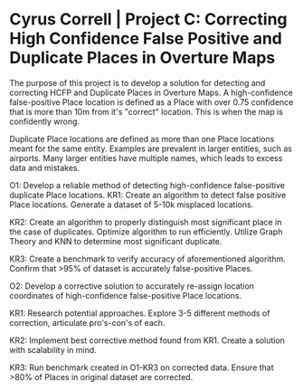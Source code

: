 # Cyrus Correll | Project C: Correcting High Confidence False Positive and Duplicate Places in Overture Maps

The purpose of this project is to develop a solution for detecting and correcting HCFP and Duplicate Places in Overture Maps. A high-confidence false-positive Place location is defined as a Place with over 0.75 confidence that is more than 10m from it's "correct" location. This is when the map is confidently wrong. 

Duplicate Place locations are defined as more than one Place locations meant for the same entity. Examples are prevalent in larger entities, such as airports. Many larger entities have multiple names, which leads to excess data and mistakes.

O1: Develop a reliable method of detecting high-confidence false-positive duplicate Place locations. 
KR1: Create an algorithm to detect false positive Place locations. Generate a dataset of 5-10k misplaced locations.

KR2: Create an algorithm to properly distinguish most significant place in the case of duplicates. Optimize algorithm to run efficiently. Utilize Graph Theory and KNN to determine most significant duplicate.

KR3: Create a benchmark to verify accuracy of aforementioned algorithm. Confirm that >95% of dataset is accurately false-positive Places.

O2: Develop a corrective solution to accurately re-assign location coordinates of high-confidence false-positive Place locations. 

KR1: Research potential approaches. Explore 3-5 different methods of correction, articulate pro's-con's of each.

KR2: Implement best corrective method found from KR1. Create a solution with scalability in mind. 

KR3: Run benchmark created in O1-KR3 on corrected data. Ensure that >80% of Places in original dataset are corrected.
